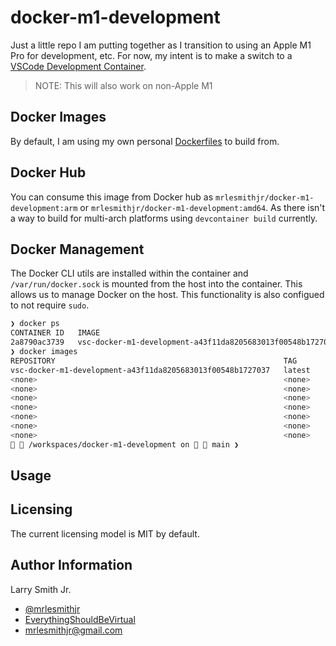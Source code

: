 # docker-m1-development

Just a little repo I am putting together as I transition to using an Apple M1 Pro for
development, etc. For now, my intent is to make a switch to a [VSCode Development Container](https://code.visualstudio.com/docs/remote/containers).

> NOTE: This will also work on non-Apple M1

## Docker Images

By default, I am using my own personal [Dockerfiles](https://github.com/mrlesmithjr/dockerfiles)
to build from.

## Docker Hub

You can consume this image from Docker hub as `mrlesmithjr/docker-m1-development:arm` or
`mrlesmithjr/docker-m1-development:amd64`. As there isn't a way to build for multi-arch
platforms using `devcontainer build` currently.

## Docker Management

The Docker CLI utils are installed within the container and `/var/run/docker.sock` is
mounted from the host into the container. This allows us to manage Docker on the host.
This functionality is also configued to not require `sudo`.

```bash
❯ docker ps
CONTAINER ID   IMAGE                                                        COMMAND                  CREATED         STATUS         PORTS     NAMES
2a8790ac3739   vsc-docker-m1-development-a43f11da8205683013f00548b1727037   "/bin/sh -c 'echo Co…"   5 minutes ago   Up 5 minutes             nice_meninsky
❯ docker images
REPOSITORY                                                   TAG       IMAGE ID       CREATED             SIZE
vsc-docker-m1-development-a43f11da8205683013f00548b1727037   latest    ceb1f3a42beb   6 minutes ago       1.02GB
<none>                                                       <none>    0f0317605b5e   12 minutes ago      1.02GB
<none>                                                       <none>    8b35f448fe20   32 minutes ago      1.02GB
<none>                                                       <none>    43d541e4de65   38 minutes ago      1.02GB
<none>                                                       <none>    980ae74f880b   About an hour ago   861MB
<none>                                                       <none>    c556b0a7ca3f   2 hours ago         861MB
<none>                                                       <none>    e50080efa24f   4 hours ago         861MB
<none>                                                       <none>    ad1cdd236413   4 hours ago         427MB
  /workspaces/docker-m1-development on   main ❯                                                                                                       at  22:46:04
```

## Usage

## Licensing

The current licensing model is MIT by default.

## Author Information

Larry Smith Jr.

- [@mrlesmithjr](https://twitter.com/mrlesmithjr)
- [EverythingShouldBeVirtual](http://everythingshouldbevirtual.com)
- [mrlesmithjr@gmail.com](mailto:mrlesmithjr@gmail.com)
